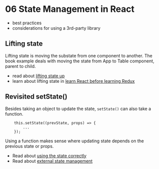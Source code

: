 # 06 State Management in React

  * best practices
  * considerations for using a 3rd-party library

## Lifting state

Lifting state is moving the substate from one component to another. The book example deals with moving the state from App to Table component, parent to child. 

  * read about [lifting state up](https://reactjs.org/docs/lifting-state-up.html)
  * learn about lifting state in [learn React before learning Redux](https://www.robinwieruch.de/learn-react-before-using-redux/)


## Revisited setState()

Besides taking an object to update the state, `setState()` can also take a function.

```
    this.setState((prevState, props) => {
        ...
    });
```

Using a function makes sense where updating state depends on the previous state or props.

  * Read about [using the state correctly](https://reactjs.org/docs/state-and-lifecycle.html#using-state-correctly)
  * Read about [external state management](https://www.robinwieruch.de/redux-mobx-confusion/)